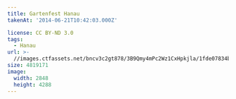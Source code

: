 ```yaml
---
title: Gartenfest Hanau
takenAt: '2014-06-21T10:42:03.000Z'

license: CC BY-ND 3.0
tags:
  - Hanau
url: >-
  //images.ctfassets.net/bncv3c2gt878/3B9Qmy4mPc2Wz1CxHpkjla/1fde07834b4767536c821a2cddc28ab3/gartenfest-hanau_14286230759_o
size: 4819171
image:
  width: 2848
  height: 4288
---
```

